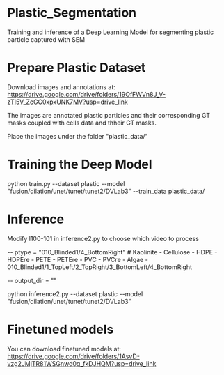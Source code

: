 # Plastic_Segmentation
Training and inference of a Deep Learning Model for segmenting plastic particle captured with SEM

# Prepare Plastic Dataset
Download images and annotations at: https://drive.google.com/drive/folders/19OfFWVn8J_V-zTI5V_ZcGC0xpxUNK7MV?usp=drive_link

The images are annotated plastic particles and their corresponding GT masks coupled with cells data and thheir GT masks.

Place the images under the folder "plastic_data/"

# Training the Deep Model
python train.py --dataset plastic --model "fusion/dilation/unet/tunet/tunet2/DVLab3" --train_data plastic_data/

# Inference
Modify l100-101 in inference2.py to choose which video to process

-- ptype = "010_Blinded1/4_BottomRight" #  Kaolinite - Cellulose - HDPE - HDPEre - PETE - PETEre - PVC - PVCre - Algae - 010_Blinded1/1_TopLeft/2_TopRight/3_BottomLeft/4_BottomRight

-- output_dir = ""

python inference2.py --dataset plastic --model "fusion/dilation/unet/tunet/tunet2/DVLab3"

# Finetuned models
You can download finetuned models at: https://drive.google.com/drive/folders/1AsvD-vzg2JMjTR81WSGnwd0q_fkDJHQM?usp=drive_link


